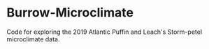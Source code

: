 # Burrow-Microclimate

Code for exploring the 2019 Atlantic Puffin and Leach's Storm-petel microclimate data.
